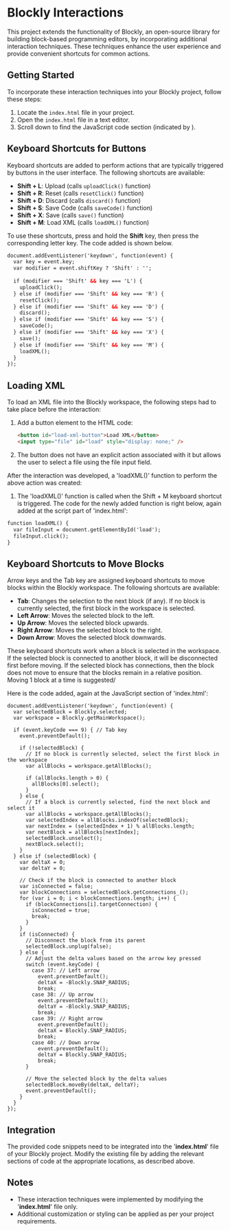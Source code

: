 # Blockly Interactions

This project extends the functionality of Blockly, an open-source library for building block-based programming editors, by incorporating additional interaction techniques. These techniques enhance the user experience and provide convenient shortcuts for common actions.

## Getting Started

To incorporate these interaction techniques into your Blockly project, follow these steps:

1. Locate the `index.html` file in your project.
2. Open the `index.html` file in a text editor.
3. Scroll down to find the JavaScript code section (indicated by <script> </script>).

## Keyboard Shortcuts for Buttons

Keyboard shortcuts are added to perform actions that are typically triggered by buttons in the user interface. The following shortcuts are available:

- **Shift + L**: Upload (calls `uploadClick()` function)
- **Shift + R**: Reset (calls `resetClick()` function)
- **Shift + D**: Discard (calls `discard()` function)
- **Shift + S**: Save Code (calls `saveCode()` function)
- **Shift + X**: Save (calls `save()` function)
- **Shift + M**: Load XML (calls `loadXML()` function)

To use these shortcuts, press and hold the **Shift** key, then press the corresponding letter key. The code added is shown below.

```html
document.addEventListener('keydown', function(event) {
  var key = event.key;
  var modifier = event.shiftKey ? 'Shift' : '';
  
  if (modifier === 'Shift' && key === 'L') {
    uploadClick();
  } else if (modifier === 'Shift' && key === 'R') {
    resetClick();
  } else if (modifier === 'Shift' && key === 'D') {
    discard();
  } else if (modifier === 'Shift' && key === 'S') {
    saveCode();
  } else if (modifier === 'Shift' && key === 'X') {
    save();
  } else if (modifier === 'Shift' && key === 'M') {
    loadXML();
  }
});
```

## Loading XML

To load an XML file into the Blockly workspace, the following steps had to take place before the interaction:

1. Add a button element to the HTML code:
   ```html
   <button id="load-xml-button">Load XML</button>
   <input type="file" id="load" style="display: none;" />
   ```
2. The button does not have an explicit action associated with it but allows the user to select a file using the file input field.

After the interaction was developed, a 'loadXML()' function to perform the above action was created:

1. The 'loadXML()' function is called when the Shift + M keyboard shortcut is triggered. The code for the newly added function is right below, again added at the script part of 'index.html':
```html
function loadXML() {
  var fileInput = document.getElementById('load');
  fileInput.click();
}
```

## Keyboard Shortcuts to Move Blocks
Arrow keys and the Tab key are assigned keyboard shortcuts to move blocks within the Blockly workspace. The following shortcuts are available:

- **Tab**: Changes the selection to the next block (if any). If no block is currently selected, the first block in the workspace is selected.
- **Left Arrow**: Moves the selected block to the left.
- **Up Arrow**: Moves the selected block upwards.
- **Right Arrow**: Moves the selected block to the right.
- **Down Arrow**: Moves the selected block downwards.

These keyboard shortcuts work when a block is selected in the workspace. If the selected block is connected to another block, it will be disconnected first before moving. If the selected block has connections, then the block does not move to ensure that the blocks remain in a relative position. Moving 1 block at a time is suggested/

Here is the code added, again at the JavaScript section of 'index.html':
```
document.addEventListener('keydown', function(event) {
  var selectedBlock = Blockly.selected;
  var workspace = Blockly.getMainWorkspace();

  if (event.keyCode === 9) { // Tab key
    event.preventDefault();

    if (!selectedBlock) {
      // If no block is currently selected, select the first block in the workspace
      var allBlocks = workspace.getAllBlocks();

      if (allBlocks.length > 0) {
        allBlocks[0].select();
      }
    } else {
      // If a block is currently selected, find the next block and select it
      var allBlocks = workspace.getAllBlocks();
      var selectedIndex = allBlocks.indexOf(selectedBlock);
      var nextIndex = (selectedIndex + 1) % allBlocks.length;
      var nextBlock = allBlocks[nextIndex];
      selectedBlock.unselect();
      nextBlock.select();
    }
  } else if (selectedBlock) {
    var deltaX = 0;
    var deltaY = 0;

    // Check if the block is connected to another block
    var isConnected = false;
    var blockConnections = selectedBlock.getConnections_();
    for (var i = 0; i < blockConnections.length; i++) {
      if (blockConnections[i].targetConnection) {
        isConnected = true;
        break;
      }
    }    
    if (isConnected) {
      // Disconnect the block from its parent
      selectedBlock.unplug(false);
    } else {
      // Adjust the delta values based on the arrow key pressed
      switch (event.keyCode) {
        case 37: // Left arrow
          event.preventDefault();
          deltaX = -Blockly.SNAP_RADIUS;
          break;
        case 38: // Up arrow
          event.preventDefault();
          deltaY = -Blockly.SNAP_RADIUS;
          break;
        case 39: // Right arrow
          event.preventDefault(); 
          deltaX = Blockly.SNAP_RADIUS;
          break;
        case 40: // Down arrow
          event.preventDefault();
          deltaY = Blockly.SNAP_RADIUS;
          break;
      }

      // Move the selected block by the delta values
      selectedBlock.moveBy(deltaX, deltaY);
      event.preventDefault();
    }
  }
});
```

## Integration
The provided code snippets need to be integrated into the '**index.html**' file of your Blockly project. Modify the existing file by adding the relevant sections of code at the appropriate locations, as described above.

## Notes
- These interaction techniques were implemented by modifying the '**index.html**' file only.
- Additional customization or styling can be applied as per your project requirements.
